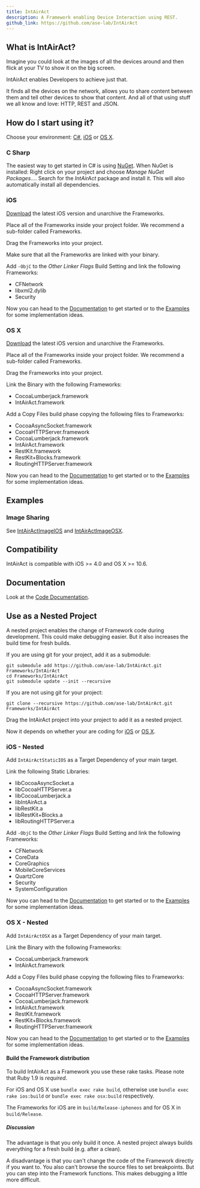 ```yaml
---
title: IntAirAct
description: A Framework enabling Device Interaction using REST.
github_link: https://github.com/ase-lab/IntAirAct
---
```

## What is IntAirAct?

Imagine you could look at the images of all the devices around and then flick at your
TV to show it on the big screen.

IntAirAct enables Developers to achieve just that.

It finds all the devices on the network, allows you to share content between them
and tell other devices to show that content. And all of that using stuff we all
know and love: HTTP, REST and JSON.

## How do I start using it?

Choose your environment: [C#](#c-sharp), [iOS](#ios) or [OS&nbsp;X](#osnbspx).

### C Sharp

The easiest way to get started in C# is using [NuGet](https://nuget.org/). When NuGet is installed: Right click on your project and choose *Manage NuGet Packages…*. Search for the *IntAirAct* package and install it. This will also automatically install all dependencies.

### iOS

[Download](https://github.com/ase-lab/IntAirAct/downloads) the latest iOS version and unarchive the Frameworks.

Place all of the Frameworks inside your project folder. We recommend a
sub-folder called Frameworks.

Drag the Frameworks into your project.

Make sure that all the Frameworks are linked with your binary.

Add `-ObjC` to the *Other Linker Flags* Build Setting and link the following Frameworks:

* CFNetwork
*	libxml2.dylib
*	Security

Now you can head to the [Documentation](#documentation) to get started or to
the [Examples](#examples) for some implementation ideas.

### OS&nbsp;X

[Download](https://github.com/ase-lab/IntAirAct/downloads) the latest iOS version and unarchive the Frameworks.

Place all of the Frameworks inside your project folder. We recommend a
sub-folder called Frameworks.

Drag the Frameworks into your project.

Link the Binary with the following Frameworks:

*	CocoaLumberjack.framework
*	IntAirAct.framework

Add a Copy Files build phase copying the following files to Frameworks:

*	CocoaAsyncSocket.framework
*	CocoaHTTPServer.framework
*	CocoaLumberjack.framework
*	IntAirAct.framework
*	RestKit.framework
*	RestKit+Blocks.framework
*	RoutingHTTPServer.framework

Now you can head to the [Documentation](#documentation) to get started or to
the [Examples](#examples) for some implementation ideas.

## Examples

### Image Sharing

See [IntAirActImageIOS](https://github.com/ase-lab/IntAirActSampleIOS)
and [IntAirActImageOSX](https://github.com/ase-lab/IntAirActSampleOSX).

## Compatibility

IntAirAct is compatible with iOS >= 4.0 and OS&nbsp;X >= 10.6.

## Documentation

Look at the [Code Documentation](#docs).

## Use as a Nested Project

A nested project enables the change of Framework code during development.
This could make debugging easier. But it also increases the build time for
fresh builds.

If you are using git for your project, add it as a submodule:

    git submodule add https://github.com/ase-lab/IntAirAct.git Frameworks/IntAirAct
    cd Frameworks/IntAirAct
    git submodule update --init --recursive

If you are not using git for your project:

    git clone --recursive https://github.com/ase-lab/IntAirAct.git Frameworks/IntAirAct

Drag the IntAirAct project into your project to add it as a nested project.

Now it depends on whether your are coding for
[iOS](#ios---nested) or [OS&nbsp;X](#osnbspx---nested).

### iOS - Nested

Add `IntAirActStaticIOS` as a Target Dependency of your main target.

Link the following Static Libraries:

*	libCocoaAsyncSocket.a
*	libCocoaHTTPServer.a
*	libCocoaLumberjack.a
*	libIntAirAct.a
*	libRestKit.a
*	libRestKit+Blocks.a
*	libRoutingHTTPServer.a

Add `-ObjC` to the *Other Linker Flags* Build Setting and link the following Frameworks:

*	CFNetwork
*	CoreData
*	CoreGraphics
*	MobileCoreServices
*	QuartzCore
*	Security
*	SystemConfiguration

Now you can head to the [Documentation](#documentation) to get started or to
the [Examples](#examples) for some implementation ideas.

### OS&nbsp;X - Nested

Add `IntAirActOSX` as a Target Dependency of your main target.

Link the Binary with the following Frameworks:

*	CocoaLumberjack.framework
*	IntAirAct.framework

Add a Copy Files build phase copying the following files to Frameworks:

*	CocoaAsyncSocket.framework
*	CocoaHTTPServer.framework
*	CocoaLumberjack.framework
*	IntAirAct.framework
*	RestKit.framework
*	RestKit+Blocks.framework
*	RoutingHTTPServer.framework

Now you can head to the [Documentation](#documentation) to get started or to
the [Examples](#examples) for some implementation ideas.

#### Build the Framework distribution

To build IntAirAct as a Framework you use these rake tasks. Please note that
Ruby 1.9 is *required*.

For iOS and OS&nbsp;X use `bundle exec rake build`, otherwise use
`bundle exec rake ios:build` or `bundle exec rake osx:build` respectively.

The Frameworks for iOS are in `build/Release-iphoneos` and for OS&nbsp;X
in `build/Release`.

##### Discussion

The advantage is that you only build it once. A nested project always
builds everything for a fresh build (e.g. after a clean).

A disadvantage is that you can't change the code of the Framework directly
if you want to. You also can't browse the source files to set breakpoints.
But you can step into the Framework functions. This makes debugging a
little more difficult.
